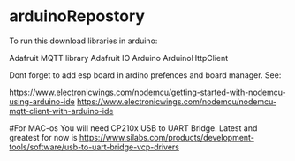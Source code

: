 # arduinoRepostory

To run this download libraries in arduino:

Adafruit MQTT library 
Adafruit IO Arduino
ArduinoHttpClient 

Dont forget to add esp board in ardino prefences and board manager.
See:

https://www.electronicwings.com/nodemcu/getting-started-with-nodemcu-using-arduino-ide
https://www.electronicwings.com/nodemcu/nodemcu-mqtt-client-with-arduino-ide

#For MAC-os
You will need CP210x USB to UART Bridge. Latest and greatest for now is
https://www.silabs.com/products/development-tools/software/usb-to-uart-bridge-vcp-drivers
